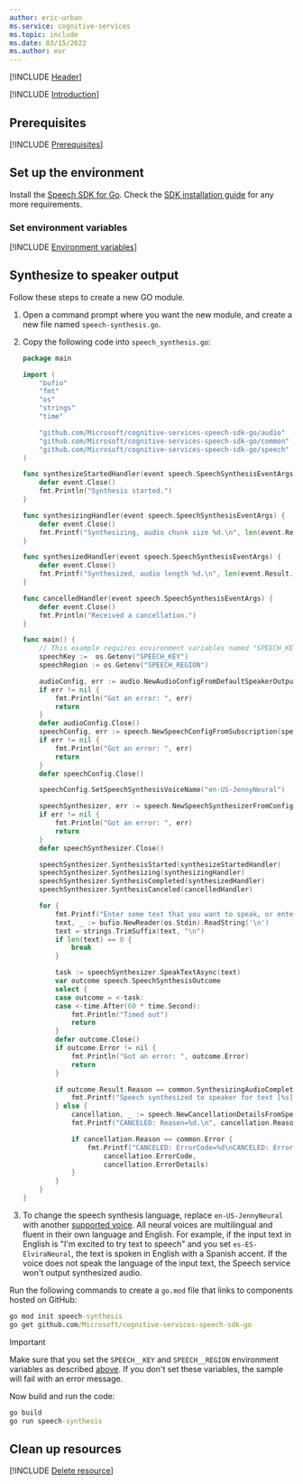 ```yaml
---
author: eric-urban
ms.service: cognitive-services
ms.topic: include
ms.date: 03/15/2022
ms.author: eur
---
```


[!INCLUDE [Header](../../common/go.md)]

[!INCLUDE [Introduction](intro.md)]

## Prerequisites

[!INCLUDE [Prerequisites](../../common/azure-prerequisites.md)]

## Set up the environment

Install the [Speech SDK for Go](../../../quickstarts/setup-platform.md?pivots=programming-language-go&tabs=dotnet%252cwindows%252cjre%252cbrowser). Check the [SDK installation guide](../../../quickstarts/setup-platform.md?pivots=programming-language-go) for any more requirements.

### Set environment variables

[!INCLUDE [Environment variables](../../common/environment-variables.md)]

## Synthesize to speaker output

Follow these steps to create a new GO module.

1. Open a command prompt where you want the new module, and create a new file named `speech-synthesis.go`.
1. Copy the following code into `speech_synthesis.go`:

    ```go
    package main

    import (
        "bufio"
        "fmt"
        "os"
        "strings"
        "time"

        "github.com/Microsoft/cognitive-services-speech-sdk-go/audio"
        "github.com/Microsoft/cognitive-services-speech-sdk-go/common"
        "github.com/Microsoft/cognitive-services-speech-sdk-go/speech"
    )

    func synthesizeStartedHandler(event speech.SpeechSynthesisEventArgs) {
        defer event.Close()
        fmt.Println("Synthesis started.")
    }

    func synthesizingHandler(event speech.SpeechSynthesisEventArgs) {
        defer event.Close()
        fmt.Printf("Synthesizing, audio chunk size %d.\n", len(event.Result.AudioData))
    }

    func synthesizedHandler(event speech.SpeechSynthesisEventArgs) {
        defer event.Close()
        fmt.Printf("Synthesized, audio length %d.\n", len(event.Result.AudioData))
    }

    func cancelledHandler(event speech.SpeechSynthesisEventArgs) {
        defer event.Close()
        fmt.Println("Received a cancellation.")
    }

    func main() {
        // This example requires environment variables named "SPEECH_KEY" and "SPEECH_REGION"
        speechKey :=  os.Getenv("SPEECH_KEY")
        speechRegion := os.Getenv("SPEECH_REGION")

        audioConfig, err := audio.NewAudioConfigFromDefaultSpeakerOutput()
        if err != nil {
            fmt.Println("Got an error: ", err)
            return
        }
        defer audioConfig.Close()
        speechConfig, err := speech.NewSpeechConfigFromSubscription(speechKey, speechRegion)
        if err != nil {
            fmt.Println("Got an error: ", err)
            return
        }
        defer speechConfig.Close()

        speechConfig.SetSpeechSynthesisVoiceName("en-US-JennyNeural")

        speechSynthesizer, err := speech.NewSpeechSynthesizerFromConfig(speechConfig, audioConfig)
        if err != nil {
            fmt.Println("Got an error: ", err)
            return
        }
        defer speechSynthesizer.Close()

        speechSynthesizer.SynthesisStarted(synthesizeStartedHandler)
        speechSynthesizer.Synthesizing(synthesizingHandler)
        speechSynthesizer.SynthesisCompleted(synthesizedHandler)
        speechSynthesizer.SynthesisCanceled(cancelledHandler)

        for {
            fmt.Printf("Enter some text that you want to speak, or enter empty text to exit.\n> ")
            text, _ := bufio.NewReader(os.Stdin).ReadString('\n')
            text = strings.TrimSuffix(text, "\n")
            if len(text) == 0 {
                break
            }

            task := speechSynthesizer.SpeakTextAsync(text)
            var outcome speech.SpeechSynthesisOutcome
            select {
            case outcome = <-task:
            case <-time.After(60 * time.Second):
                fmt.Println("Timed out")
                return
            }
            defer outcome.Close()
            if outcome.Error != nil {
                fmt.Println("Got an error: ", outcome.Error)
                return
            }

            if outcome.Result.Reason == common.SynthesizingAudioCompleted {
                fmt.Printf("Speech synthesized to speaker for text [%s].\n", text)
            } else {
                cancellation, _ := speech.NewCancellationDetailsFromSpeechSynthesisResult(outcome.Result)
                fmt.Printf("CANCELED: Reason=%d.\n", cancellation.Reason)

                if cancellation.Reason == common.Error {
                    fmt.Printf("CANCELED: ErrorCode=%d\nCANCELED: ErrorDetails=[%s]\nCANCELED: Did you set the speech resource key and region values?\n",
                        cancellation.ErrorCode,
                        cancellation.ErrorDetails)
                }
            }
        }
    }
    ```

1. To change the speech synthesis language, replace `en-US-JennyNeural` with another [supported voice](~/articles/ai-services/speech-service/language-support.md#prebuilt-neural-voices). All neural voices are multilingual and fluent in their own language and English. For example, if the input text in English is "I'm excited to try text to speech" and you set `es-ES-ElviraNeural`, the text is spoken in English with a Spanish accent. If the voice does not speak the language of the input text, the Speech service won't output synthesized audio.

Run the following commands to create a `go.mod` file that links to components hosted on GitHub:

```cmd
go mod init speech-synthesis
go get github.com/Microsoft/cognitive-services-speech-sdk-go
```

> [!IMPORTANT]
> Make sure that you set the `SPEECH__KEY` and `SPEECH__REGION` environment variables as described [above](#set-environment-variables). If you don't set these variables, the sample will fail with an error message.

Now build and run the code:

```cmd
go build
go run speech-synthesis
```

## Clean up resources

[!INCLUDE [Delete resource](../../common/delete-resource.md)]
